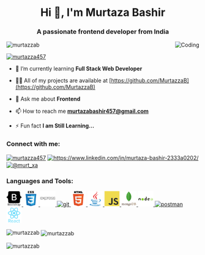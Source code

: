 <h1 align="center">Hi 👋, I'm Murtaza Bashir</h1>
<h3 align="center">A passionate frontend developer from India</h3>
<img align="right" alt="Coding" width"400" src="https://media.tenor.com/qJ5evVs-_uUAAAAC/coding.gif">

<p align="left"> <img src="https://komarev.com/ghpvc/?username=murtazzab&label=Profile%20views&color=0e75b6&style=flat" alt="murtazzab" /> </p>

<p align="left"> <a href="https://twitter.com/murtazza457" target="blank"><img src="https://img.shields.io/twitter/follow/murtazza457?logo=twitter&style=for-the-badge" alt="murtazza457" /></a> </p>

- 🌱 I’m currently learning **Full Stack Web Developer**

- 👨‍💻 All of my projects are available at [https://github.com/MurtazzaB](https://github.com/MurtazzaB)

- 💬 Ask me about **Frontend**

- 📫 How to reach me **murtazabashir457@gmail.com**

- ⚡ Fun fact **I am Still Learning...**

<h3 align="left">Connect with me:</h3>
<p align="left">
<a href="https://twitter.com/murtazza457" target="blank"><img align="center" src="https://raw.githubusercontent.com/rahuldkjain/github-profile-readme-generator/master/src/images/icons/Social/twitter.svg" alt="murtazza457" height="30" width="40" /></a>
<a href="https://linkedin.com/in/https://www.linkedin.com/in/murtaza-bashir-2333a0202/" target="blank"><img align="center" src="https://raw.githubusercontent.com/rahuldkjain/github-profile-readme-generator/master/src/images/icons/Social/linked-in-alt.svg" alt="https://www.linkedin.com/in/murtaza-bashir-2333a0202/" height="30" width="40" /></a>
<a href="https://instagram.com/@murt_xa" target="blank"><img align="center" src="https://raw.githubusercontent.com/rahuldkjain/github-profile-readme-generator/master/src/images/icons/Social/instagram.svg" alt="@murt_xa" height="30" width="40" /></a>
</p>

<h3 align="left">Languages and Tools:</h3>
<p align="left"> <a href="https://getbootstrap.com" target="_blank" rel="noreferrer"> <img src="https://raw.githubusercontent.com/devicons/devicon/master/icons/bootstrap/bootstrap-plain-wordmark.svg" alt="bootstrap" width="40" height="40"/> </a> <a href="https://www.w3schools.com/css/" target="_blank" rel="noreferrer"> <img src="https://raw.githubusercontent.com/devicons/devicon/master/icons/css3/css3-original-wordmark.svg" alt="css3" width="40" height="40"/> </a> <a href="https://expressjs.com" target="_blank" rel="noreferrer"> <img src="https://raw.githubusercontent.com/devicons/devicon/master/icons/express/express-original-wordmark.svg" alt="express" width="40" height="40"/> </a> <a href="https://git-scm.com/" target="_blank" rel="noreferrer"> <img src="https://www.vectorlogo.zone/logos/git-scm/git-scm-icon.svg" alt="git" width="40" height="40"/> </a> <a href="https://www.w3.org/html/" target="_blank" rel="noreferrer"> <img src="https://raw.githubusercontent.com/devicons/devicon/master/icons/html5/html5-original-wordmark.svg" alt="html5" width="40" height="40"/> </a> <a href="https://www.java.com" target="_blank" rel="noreferrer"> <img src="https://raw.githubusercontent.com/devicons/devicon/master/icons/java/java-original.svg" alt="java" width="40" height="40"/> </a> <a href="https://developer.mozilla.org/en-US/docs/Web/JavaScript" target="_blank" rel="noreferrer"> <img src="https://raw.githubusercontent.com/devicons/devicon/master/icons/javascript/javascript-original.svg" alt="javascript" width="40" height="40"/> </a> <a href="https://www.mongodb.com/" target="_blank" rel="noreferrer"> <img src="https://raw.githubusercontent.com/devicons/devicon/master/icons/mongodb/mongodb-original-wordmark.svg" alt="mongodb" width="40" height="40"/> </a> <a href="https://nodejs.org" target="_blank" rel="noreferrer"> <img src="https://raw.githubusercontent.com/devicons/devicon/master/icons/nodejs/nodejs-original-wordmark.svg" alt="nodejs" width="40" height="40"/> </a> <a href="https://postman.com" target="_blank" rel="noreferrer"> <img src="https://www.vectorlogo.zone/logos/getpostman/getpostman-icon.svg" alt="postman" width="40" height="40"/> </a> <a href="https://reactjs.org/" target="_blank" rel="noreferrer"> <img src="https://raw.githubusercontent.com/devicons/devicon/master/icons/react/react-original-wordmark.svg" alt="react" width="40" height="40"/> </a> </p>

<p><img align="left" src="https://github-readme-stats.vercel.app/api/top-langs?username=murtazzab&show_icons=true&locale=en&layout=compact" alt="murtazzab" /></p>

<p>&nbsp;<img align="center" src="https://github-readme-stats.vercel.app/api?username=murtazzab&show_icons=true&locale=en" alt="murtazzab" /></p>

<p><img align="center" src="https://github-readme-streak-stats.herokuapp.com/?user=murtazzab&" alt="murtazzab" /></p>
